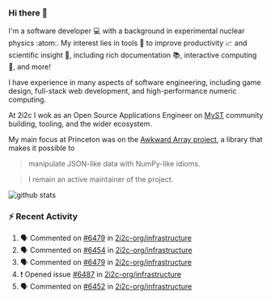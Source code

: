 ### Hi there 👋 

I'm a software developer 💻 with a background in experimental nuclear physics :atom:. My interest lies in tools :wrench: to improve productivity :chart_with_upwards_trend: and scientific insight :telescope:, including rich documentation 📚, interactive computing 🧮, and more! 

I have experience in many aspects of software engineering, including game design, full-stack web development, and high-performance numeric computing. 

At 2i2c I wok as an Open Source Applications Engineer on [MyST](https://github.com/jupyter-book/mystmd) community building, tooling, and the wider ecosystem. 

My main focus at Princeton was on the [Awkward Array project](awkward-array.org/), a library that makes it possible to 
> manipulate JSON-like data with NumPy-like idioms.

> I remain an active maintainer of the project. 

![github stats](https://github-readme-stats.vercel.app/api?username=agoose77&show_icons=true&hide_rank=true&hide_title=true&bg_color=30,e76445,904e95&text_color=efe3ec&icon_color=efe3ec)
<!--
**agoose77/agoose77** is a ✨ _special_ ✨ repository because its `README.md` (this file) appears on your GitHub profile.

Here are some ideas to get you started:

- 🔭 I’m currently working on ...
- 🌱 I’m currently learning ...
- 👯 I’m looking to collaborate on ...
- 🤔 I’m looking for help with ...
- 💬 Ask me about ...
- 📫 How to reach me: ...
- 😄 Pronouns: ...
- ⚡ Fun fact: ...
-->

### :zap: Recent Activity

<!--START_SECTION:activity-->
1. 🗣 Commented on [#6479](https://github.com/2i2c-org/infrastructure/pull/6479#issuecomment-3141028807) in [2i2c-org/infrastructure](https://github.com/2i2c-org/infrastructure)
2. 🗣 Commented on [#6454](https://github.com/2i2c-org/infrastructure/issues/6454#issuecomment-3139736157) in [2i2c-org/infrastructure](https://github.com/2i2c-org/infrastructure)
3. 🗣 Commented on [#6479](https://github.com/2i2c-org/infrastructure/pull/6479#issuecomment-3139680642) in [2i2c-org/infrastructure](https://github.com/2i2c-org/infrastructure)
4. ❗ Opened issue [#6487](https://github.com/2i2c-org/infrastructure/issues/6487) in [2i2c-org/infrastructure](https://github.com/2i2c-org/infrastructure)
5. 🗣 Commented on [#6452](https://github.com/2i2c-org/infrastructure/issues/6452#issuecomment-3136629312) in [2i2c-org/infrastructure](https://github.com/2i2c-org/infrastructure)
<!--END_SECTION:activity-->
